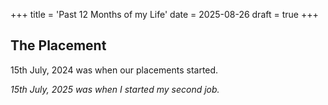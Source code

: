 +++
title = 'Past 12 Months of my Life'
date = 2025-08-26
draft = true
+++

## The Placement

15th July, 2024 was when our placements started.

*15th July, 2025 was when I started my second job.*



